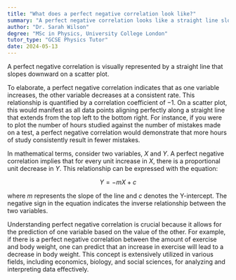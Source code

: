 ```yaml
---
title: "What does a perfect negative correlation look like?"
summary: "A perfect negative correlation looks like a straight line sloping downwards on a scatter plot."
author: "Dr. Sarah Wilson"
degree: "MSc in Physics, University College London"
tutor_type: "GCSE Physics Tutor"
date: 2024-05-13
---
```


A perfect negative correlation is visually represented by a straight line that slopes downward on a scatter plot.

To elaborate, a perfect negative correlation indicates that as one variable increases, the other variable decreases at a consistent rate. This relationship is quantified by a correlation coefficient of $-1$. On a scatter plot, this would manifest as all data points aligning perfectly along a straight line that extends from the top left to the bottom right. For instance, if you were to plot the number of hours studied against the number of mistakes made on a test, a perfect negative correlation would demonstrate that more hours of study consistently result in fewer mistakes.

In mathematical terms, consider two variables, $X$ and $Y$. A perfect negative correlation implies that for every unit increase in $X$, there is a proportional unit decrease in $Y$. This relationship can be expressed with the equation:

$$Y = -mX + c$$

where $m$ represents the slope of the line and $c$ denotes the Y-intercept. The negative sign in the equation indicates the inverse relationship between the two variables.

Understanding perfect negative correlation is crucial because it allows for the prediction of one variable based on the value of the other. For example, if there is a perfect negative correlation between the amount of exercise and body weight, one can predict that an increase in exercise will lead to a decrease in body weight. This concept is extensively utilized in various fields, including economics, biology, and social sciences, for analyzing and interpreting data effectively.
    